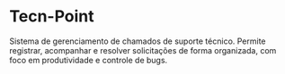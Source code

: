 # Tecn-Point
Sistema de gerenciamento de chamados de suporte técnico. Permite registrar, acompanhar e resolver solicitações de forma organizada, com foco em produtividade e controle de bugs.
